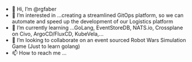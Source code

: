 - 👋 Hi, I’m @rgfaber
- 👀 I’m interested in ...creating a streamlined GitOps platform, so we can automate and speed up the development of our Logistics platform
- 🌱 I’m currently learning ...GoLang, EventStoreDB, NATS.io, Crossplane on Civo, ArgoCD/FluxCD, KubeVela,...
- 💞️ I’m looking to collaborate on an event sourced Robot Wars Simulation Game (Just to learn golang) 
- 📫 How to reach me ...

<!---
rgfaber/rgfaber is a ✨ special ✨ repository because its `README.md` (this file) appears on your GitHub profile.
You can click the Preview link to take a look at your changes.
--->
